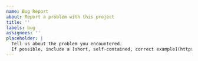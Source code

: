 ```yaml
---
name: Bug Report
about: Report a problem with this project
title: ''
labels: bug
assignees: ''
placeholder: |
  Tell us about the problem you encountered.
  If possible, include a [short, self-contained, correct example](https://sscce.org/).
---
```

